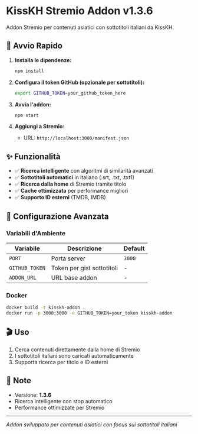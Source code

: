 # KissKH Stremio Addon v1.3.6

Addon Stremio per contenuti asiatici con sottotitoli italiani da KissKH.

## 🚀 Avvio Rapido

1. **Installa le dipendenze:**

   ```bash
   npm install
   ```

2. **Configura il token GitHub (opzionale per sottotitoli):**

   ```bash
   export GITHUB_TOKEN=your_github_token_here
   ```

3. **Avvia l'addon:**

   ```bash
   npm start
   ```

4. **Aggiungi a Stremio:**
   - URL: `http://localhost:3000/manifest.json`

## ✨ Funzionalità

- ✅ **Ricerca intelligente** con algoritmi di similarità avanzati
- ✅ **Sottotitoli automatici** in italiano (.srt, .txt, .txt1)
- ✅ **Ricerca dalla home** di Stremio tramite titolo
- ✅ **Cache ottimizzata** per performance migliori
- ✅ **Supporto ID esterni** (TMDB, IMDB)

## 🔧 Configurazione Avanzata

### Variabili d'Ambiente

| Variabile | Descrizione | Default |
|-----------|-------------|---------|
| `PORT` | Porta server | `3000` |
| `GITHUB_TOKEN` | Token per gist sottotitoli | - |
| `ADDON_URL` | URL base addon | - |

### Docker

```bash
docker build -t kisskh-addon .
docker run -p 3000:3000 -e GITHUB_TOKEN=your_token kisskh-addon
```

## 🎬 Uso

1. Cerca contenuti direttamente dalla home di Stremio
2. I sottotitoli italiani sono caricati automaticamente
3. Supporta ricerca per titolo e ID esterni

## 📝 Note

- Versione: **1.3.6**
- Ricerca intelligente con stop automatico
- Performance ottimizzate per Stremio

---

*Addon sviluppato per contenuti asiatici con focus sui sottotitoli italiani*